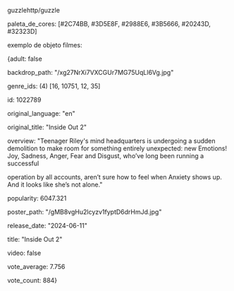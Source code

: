 guzzlehttp/guzzle

paleta_de_cores: [#2C74BB, #3D5E8F, #2988E6, #3B5666, #20243D, #32323D]

exemplo de objeto filmes:

{adult: false

backdrop_path: "/xg27NrXi7VXCGUr7MG75UqLl6Vg.jpg"

genre_ids: (4) [16, 10751, 12, 35]

id: 1022789

original_language: "en"

original_title: "Inside Out 2"

overview: "Teenager Riley's mind headquarters is undergoing a sudden demolition to make room for something entirely unexpected: new Emotions! Joy, Sadness, Anger, Fear and Disgust, who’ve long been running a successful 

operation by all accounts, aren’t sure how to feel when Anxiety shows up. And it looks like she’s not alone."

popularity: 6047.321

poster_path: "/gMB8vgHu2lcyzv1fyptD6drHmJd.jpg"

release_date: "2024-06-11"

title: "Inside Out 2"

video: false

vote_average: 7.756

vote_count: 884}
